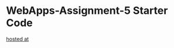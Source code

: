 # WebApps-Assignment-5 Starter Code

[hosted at]( https://44-563-web-apps-s22.github.io/webapps-s22-assignment-5-yogi4297/)